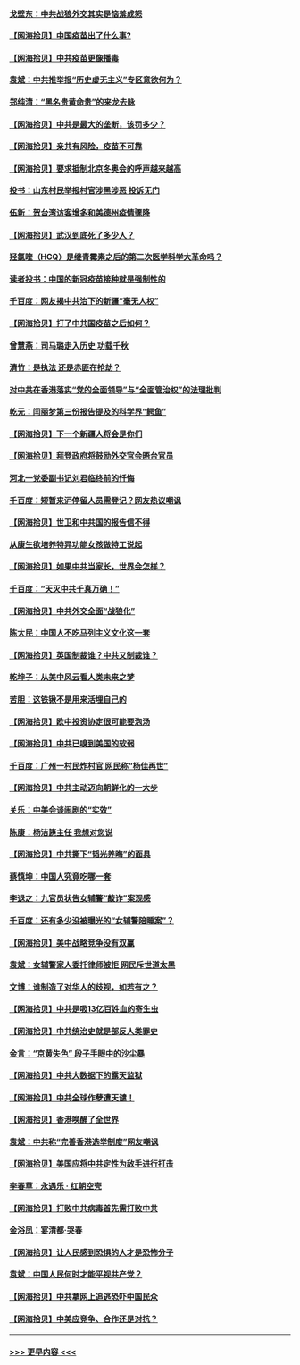 #### [戈壁东：中共战狼外交其实是恼羞成怒](../pages/nsc993/n12880392.md?t=04150702) 
#### [【网海拾贝】中国疫苗出了什么事?](../pages/nsc993/n12879124.md?t=04150702) 
#### [【网海拾贝】中共疫苗更像播毒](../pages/nsc993/n12876631.md?t=04150702) 
#### [袁斌：中共推举报“历史虚无主义”专区意欲何为？](../pages/nsc993/n12876530.md?t=04150702) 
#### [郑纯清：“黑名贵黄命贵”的来龙去脉](../pages/nsc993/n12875589.md?t=04150702) 
#### [【网海拾贝】中共是最大的垄断，该罚多少？](../pages/nsc993/n12874006.md?t=04150702) 
#### [【网海拾贝】亲共有风险，疫苗不可靠](../pages/nsc993/n12872224.md?t=04150702) 
#### [【网海拾贝】要求抵制北京冬奥会的呼声越来越高](../pages/nsc993/n12868962.md?t=04150702) 
#### [投书：山东村民举报村官涉黑涉恶 投诉无门](../pages/nsc993/n12869726.md?t=04150702) 
#### [伍新：贺台湾访客增多和美德州疫情骤降](../pages/nsc993/n12865651.md?t=04150702) 
#### [【网海拾贝】武汉到底死了多少人？](../pages/nsc993/n12863707.md?t=04150702) 
#### [羟氯喹（HCQ）是继青霉素之后的第二次医学科学大革命吗？](../pages/nsc993/n12638564.md?t=04150702) 
#### [读者投书：中国的新冠疫苗接种就是强制性的](../pages/nsc993/n12859932.md?t=04150702) 
#### [千百度：网友揭中共治下的新疆“毫无人权”](../pages/nsc993/n12858385.md?t=04150702) 
#### [【网海拾贝】打了中共国疫苗之后如何？](../pages/nsc993/n12857866.md?t=04150702) 
#### [曾慧燕：司马璐走入历史 功载千秋](../pages/nsc993/n12856996.md?t=04150702) 
#### [清竹：是执法 还是赤匪在抢劫？](../pages/nsc993/n12856952.md?t=04150702) 
#### [对中共在香港落实“党的全面领导”与“全面管治权”的法理批判](../pages/nsc993/n12856929.md?t=04150702) 
#### [乾元：闫丽梦第三份报告提及的科学界“鳄鱼”](../pages/nsc993/n12855985.md?t=04150702) 
#### [【网海拾贝】下一个新疆人将会是你们](../pages/nsc993/n12855864.md?t=04150702) 
#### [【网海拾贝】拜登政府将鼓励外交官会晤台官员](../pages/nsc993/n12853615.md?t=04150702) 
#### [河北一党委副书记刘君临终前的忏悔](../pages/nsc993/n12849420.md?t=04150702) 
#### [千百度：短暂来沪停留人员需登记？网友热议嘲讽](../pages/nsc993/n12853497.md?t=04150702) 
#### [【网海拾贝】世卫和中共国的报告信不得](../pages/nsc993/n12850902.md?t=04150702) 
#### [从康生欲培养特异功能女孩做特工说起](../pages/nsc993/n12849289.md?t=04150702) 
#### [【网海拾贝】如果中共当家长，世界会怎样？](../pages/nsc993/n12848436.md?t=04150702) 
#### [千百度：“天灭中共千真万确！”](../pages/nsc993/n12845659.md?t=04150702) 
#### [【网海拾贝】中共外交全面“战狼化”](../pages/nsc993/n12845607.md?t=04150702) 
#### [陈大民：中国人不吃马列主义文化这一套](../pages/nsc993/n12842496.md?t=04150702) 
#### [【网海拾贝】英国制裁谁？中共又制裁谁？](../pages/nsc993/n12840909.md?t=04150702) 
#### [乾坤子：从美中风云看人类未来之梦](../pages/nsc993/n12840590.md?t=04150702) 
#### [苦胆：这铁锹不是用来活埋自己的](../pages/nsc993/n12839512.md?t=04150702) 
#### [【网海拾贝】欧中投资协定很可能要泡汤](../pages/nsc993/n12835122.md?t=04150702) 
#### [【网海拾贝】中共已嗅到美国的软弱](../pages/nsc993/n12832411.md?t=04150702) 
#### [千百度：广州一村民炸村官 网民称“杨佳再世”](../pages/nsc993/n12832380.md?t=04150702) 
#### [【网海拾贝】中共主动迈向朝鲜化的一大步](../pages/nsc993/n12829887.md?t=04150702) 
#### [关乐：中美会谈闹剧的“实效”](../pages/nsc993/n12826698.md?t=04150702) 
#### [陈康：杨洁篪主任  我想对您说](../pages/nsc993/n12826609.md?t=04150702) 
#### [【网海拾贝】中共撕下“韬光养晦”的面具](../pages/nsc993/n12826459.md?t=04150702) 
#### [蔡慎坤：中国人究竟吃哪一套](../pages/nsc993/n12826010.md?t=04150702) 
#### [李退之：九官员状告女辅警“敲诈”案观感](../pages/nsc993/n12823984.md?t=04150702) 
#### [千百度：还有多少没被曝光的“女辅警陪睡案”？](../pages/nsc993/n12822136.md?t=04150702) 
#### [【网海拾贝】美中战略竞争没有双赢](../pages/nsc993/n12822105.md?t=04150702) 
#### [袁斌：女辅警家人委托律师被拒 网民斥世道太黑](../pages/nsc993/n12822004.md?t=04150702) 
#### [文博：谁制造了对华人的歧视，如若有之？](../pages/nsc993/n12821635.md?t=04150702) 
#### [【网海拾贝】中共是吸13亿百姓血的寄生虫](../pages/nsc993/n12819191.md?t=04150702) 
#### [【网海拾贝】中共统治史就是部反人类罪史](../pages/nsc993/n12816738.md?t=04150702) 
#### [金言：“京黄失色” 段子手眼中的沙尘暴](../pages/nsc993/n12815700.md?t=04150702) 
#### [【网海拾贝】中共大数据下的露天监狱](../pages/nsc993/n12811075.md?t=04150702) 
#### [【网海拾贝】中共全球作孽遭天谴！](../pages/nsc993/n12810258.md?t=04150702) 
#### [【网海拾贝】香港唤醒了全世界](../pages/nsc993/n12809100.md?t=04150702) 
#### [袁斌：中共称“完善香港选举制度”网友嘲讽](../pages/nsc993/n12808994.md?t=04150702) 
#### [【网海拾贝】美国应将中共定性为敌手进行打击](../pages/nsc993/n12806870.md?t=04150702) 
#### [李春草：永遇乐 · 红朝空壳](../pages/nsc993/n12805365.md?t=04150702) 
#### [【网海拾贝】打败中共病毒首先需打败中共](../pages/nsc993/n12803930.md?t=04150702) 
#### [金浴凤：宴清都‧哭春](../pages/nsc993/n12801601.md?t=04150702) 
#### [【网海拾贝】让人民感到恐惧的人才是恐怖分子](../pages/nsc993/n12799347.md?t=04150702) 
#### [袁斌：中国人民何时才能平视共产党？](../pages/nsc993/n12799306.md?t=04150702) 
#### [【网海拾贝】中共拿网上追逃恐吓中国民众](../pages/nsc993/n12796905.md?t=04150702) 
#### [【网海拾贝】中美应竞争、合作还是对抗？](../pages/nsc993/n12794675.md?t=04150702) 

----
#### [ >>> 更早内容 <<< ](../indexes/nsc993-earlier.md)
